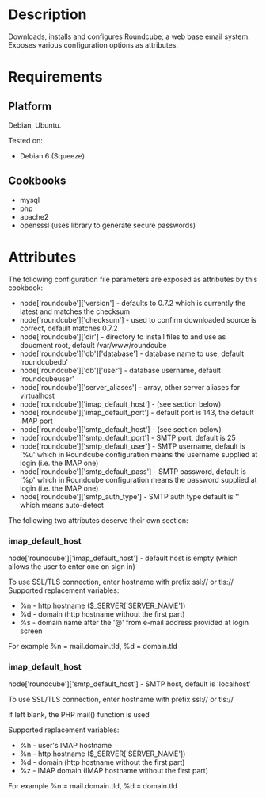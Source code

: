 
Description
===========

Downloads, installs and configures Roundcube, a web base email system. Exposes various configuration options as attributes.

Requirements
============

Platform
--------

Debian, Ubuntu.

Tested on: 

- Debian 6 (Squeeze)

Cookbooks
---------

- mysql
- php
- apache2
- opensssl (uses library to generate secure passwords)

Attributes
==========

The following configuration file parameters are exposed as attributes by this cookbook: 

- node['roundcube']['version'] - defaults to 0.7.2 which is currently the latest and matches the checksum
- node['roundcube']['checksum'] - used to confirm downloaded source is correct, default matches 0.7.2
- node['roundcube']['dir'] - directory to install files to and use as doucment root, default /var/www/roundcube
- node['roundcube']['db']['database'] - database name to use, default 'roundcubedb'
- node['roundcube']['db']['user'] - database username, default 'roundcubeuser'
- node['roundcube']['server_aliases'] - array, other server aliases for virtualhost
- node['roundcube']['imap_default_host'] - (see section below)
- node['roundcube']['imap_default_port'] - default port is 143, the default IMAP port
- node['roundcube']['smtp_default_host'] - (see section below)
- node['roundcube']['smtp_default_port'] - SMTP port, default is 25
- node['roundcube']['smtp_default_user'] - SMTP username, default is '%u' which in Roundcube configuration means the username supplied at login (i.e. the IMAP one)
- node['roundcube']['smtp_default_pass'] - SMTP password, default is '%p' which in Roundcube configuration means the password supplied at login (i.e. the IMAP one)
- node['roundcube']['smtp_auth_type'] - SMTP auth type default is '' which means auto-detect 

The following two attributes deserve their own section:

### imap_default_host

node['roundcube']['imap_default_host'] - default host is empty (which allows the user to enter one on sign in)

To use SSL/TLS connection, enter hostname with prefix ssl:// or tls://
Supported replacement variables:
 - %n - http hostname ($_SERVER['SERVER_NAME'])
 - %d - domain (http hostname without the first part)
 - %s - domain name after the '@' from e-mail address provided at login screen

For example %n = mail.domain.tld, %d = domain.tld

### imap_default_host

node['roundcube']['smtp_default_host'] - SMTP host, default is 'localhost'

To use SSL/TLS connection, enter hostname with prefix ssl:// or tls://

If left blank, the PHP mail() function is used

Supported replacement variables:
- %h - user's IMAP hostname
- %n - http hostname ($_SERVER['SERVER_NAME'])
- %d - domain (http hostname without the first part)
- %z - IMAP domain (IMAP hostname without the first part)

For example %n = mail.domain.tld, %d = domain.tld